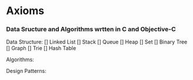 # Axioms
### Data Sructure and Algorithms wrtten in C and Objective-C

Data Structure:
[] Linked List
[] Stack
[] Queue
[] Heap
[] Set
[] Binary Tree
[] Graph
[] Trie
[] Hash Table

Algorithms:

Design Patterns: